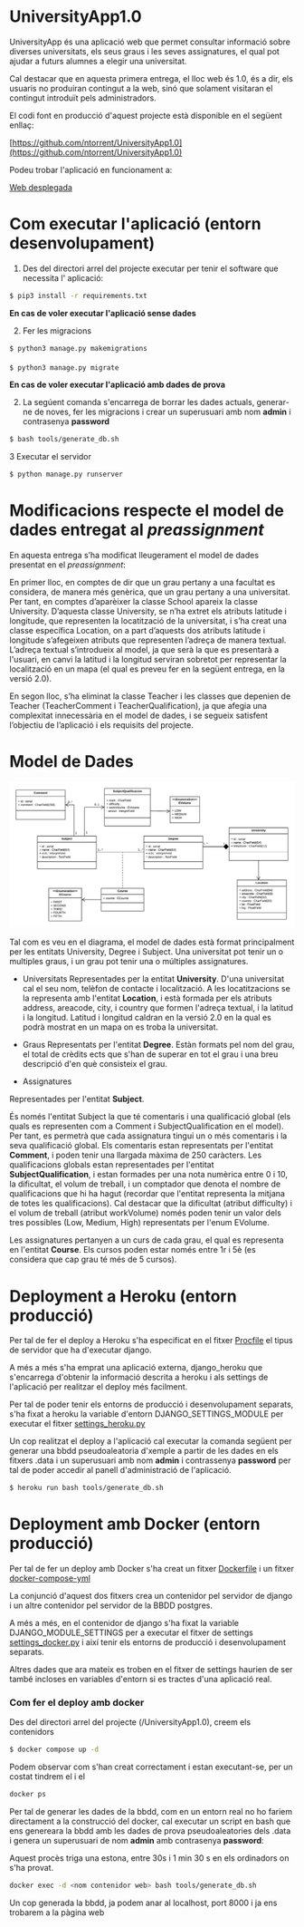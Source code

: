 # UniversityApp1.0

UniversityApp és una aplicació web que permet consultar informació sobre diverses universitats, els seus graus i les seves assignatures, el qual pot ajudar a futurs alumnes a elegir una universitat.   

Cal destacar que en aquesta primera entrega, el lloc web és 1.0, és a dir, els usuaris no produiran contingut a la web, sinó que solament visitaran el contingut introduït pels administradors.

El codi font en producció d'aquest projecte està disponible en el següent enllaç:

[https://github.com/ntorrent/UniversityApp1.0](https://github.com/ntorrent/UniversityApp1.0)

Podeu trobar l'aplicació en funcionament a:

[Web desplegada](https://univoting.herokuapp.com/)

Com executar l'aplicació (entorn desenvolupament)
=================================================

1. Des del directori arrel del projecte executar per tenir el software que necessita l' aplicació:
```bash
$ pip3 install -r requirements.txt
```
**En cas de voler executar l'aplicació sense dades**

2. Fer les migracions
```bash
$ python3 manage.py makemigrations

$ python3 manage.py migrate
```

**En cas de voler executar l'aplicació amb dades de prova**

2. La segúent comanda s'encarrega de borrar les dades actuals, generar-ne de noves, fer les migracions i crear un superusuari amb nom **admin** i contrasenya **password**
```bash
$ bash tools/generate_db.sh
```

3 Executar el servidor
```bash
$ python manage.py runserver
```



Modificacions respecte el model de dades entregat al *preassignment*
====================================================================

En aquesta entrega s’ha modificat lleugerament el model de dades presentat en el *preassignment*:

En primer lloc, en comptes de dir que un grau pertany a una facultat es considera, de manera més genèrica, que un grau pertany a una universitat. Per tant, en comptes d’aparèixer la classe School apareix la classe University. D’aquesta classe University, se n’ha extret els atributs latitude i longitude, que representen la locatització de la universitat, i s’ha creat una classe específica Location, on a part d’aquests dos atributs latitude i longitude s’afegeixen atributs que representen l’adreça de manera textual. L’adreça textual s’introdueix al model, ja que serà la que es presentarà a l'usuari, en canvi la latitud i la longitud serviran sobretot per representar la localització en un mapa (el qual es preveu fer en la següent entrega, en la versió 2.0).

En segon lloc, s’ha eliminat la classe Teacher i les classes que depenien de Teacher (TeacherComment i TeacherQualification), ja que afegia una complexitat innecessària en el model de dades, i se segueix satisfent l’objectiu de l’aplicació i els requisits del projecte.


Model de Dades
==============
![Data Model](/docs/UML.png)

Tal com es veu en el diagrama, el model de dades està format principalment per les entitats University, Degree i Subject. Una universitat pot tenir un o multiples graus, i un grau pot tenir una o múltiples assignatures.

- Universitats
Representades per la entitat **University**. D'una universitat cal el seu nom, telèfon de contacte i localització. A les locatitzacions se la representa amb l'entitat **Location**, i està formada per els atributs address, areacode, city, i country que formen l'adreça textual, i la latitud i la longitud. Latitud i longitud caldran en la versió 2.0 en la qual es podrà mostrat en un mapa on es troba la universitat.

- Graus
Representats per l'entitat **Degree**. Estàn formats pel nom del grau, el total de crèdits ects que s'han de superar en tot el grau i una breu descripció d'en què consisteix el grau.

- Assignatures

Representades per l'entitat **Subject**.

És només l'entitat Subject la que té comentaris i una qualificació global (els quals es representen com a Comment i SubjectQualification en el model). Per tant, es permetrà que cada assignatura tingui un o més comentaris i la seva qualificació global. Els comentaris estan representats per l'entitat **Comment**, i poden tenir una llargada màxima de 250 caràcters. Les qualificacions globals estan representades per l'entitat **SubjectQualification**, i estan formades per una nota numèrica entre 0 i 10, la dificultat, el volum de treball, i un comptador que denota el nombre de qualificacions que hi ha hagut (recordar que l'entitat representa la mitjana de totes les qualificacions). Cal destacar que la dificultat (atribut difficulty) i el volum de treball (atribut workVolume) només poden tenir un valor dels tres possibles (Low, Medium, High) representats per l'enum EVolume.

Les assignatures pertanyen a un curs de cada grau, el qual es representa en l'entitat **Course**. Els cursos poden estar només entre 1r i 5è (es considera que cap grau té més de 5 cursos).


Deployment a Heroku (entorn producció)
======================================

Per tal de fer el deploy a Heroku s'ha especificat en el fitxer [Procfile](./Procfile) el tipus de servidor que ha d'executar django.

A més a més s'ha emprat una aplicació externa, django_heroku que s'encarrega d'obtenir la informació descrita a heroku i als settings de l'aplicació per realitzar el deploy més facilment.

Per tal de poder tenir els entorns de producció i desenvolupament separats, s'ha fixat a heroku la variable d'entorn DJANGO_SETTINGS_MODULE per executar el fitxer [settings_heroku.py](./University/settings_heroku.py)

Un cop realitzat el deploy a l'aplicació cal executar la comanda següent per generar una bbdd pseudoaleatoria d'xemple a partir de les dades en els fitxers .data i un superusuari amb nom **admin** i contrassenya **password** per tal de poder accedir al panell d'administració de l'aplicació.
```bash
$ heroku run bash tools/generate_db.sh
```

Deployment amb Docker (entorn producció)
========================================

Per tal de fer un deploy amb Docker s'ha creat un fitxer [Dockerfile](./Dockerfile) i un fitxer [docker-compose-yml](./docker-compose.yml)

La conjunció d'aquest dos fitxers crea un contenidor pel servidor de django i un altre contenidor pel servidor de la BBDD postgres.

A més a més, en el contenidor de django s'ha fixat la variable DJANGO_MODULE_SETTINGS per a executar el fitxer de settings [settings_docker.py](./University/seetings_docker.py) i així tenir els entorns de producció i desenvolupament separats.

Altres dades que ara mateix es troben en el fitxer de settings haurien de ser també incloses en variables d'entorn si es tractes d'una aplicació real.

### Com fer el deploy amb docker

Des del directori arrel del projecte (/UniversityApp1.0), creem els contenidors

```bash
$ docker compose up -d
``` 

Podem observar com s'han creat correctament i estan executant-se, per un costat tindrem el <nom contenidor web> i el <nom contenidor bbdd>

```bash
docker ps
```

Per tal de generar les dades de la bbdd, com en un entorn real no ho fariem directament a la construcció del docker, cal executar un script en bash que ens genereara la bbdd amb les dades de prova pseudoaleatories dels .data i genera un superusuari de nom **admin** amb contrasenya **password**:

Aquest procès triga una estona, entre 30s i 1 min 30 s en els ordinadors on s'ha provat.

```bash
docker exec -d <nom contenidor web> bash tools/generate_db.sh
```

Un cop generada la bbdd, ja podem anar al localhost, port 8000 i ja ens trobarem a la pàgina web
